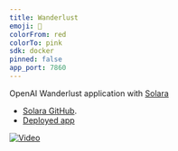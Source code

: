 ```yaml
---
title: Wanderlust
emoji: 🚂
colorFrom: red
colorTo: pink
sdk: docker
pinned: false
app_port: 7860
---
```


OpenAI Wanderlust application with [Solara](https://solara.dev) 
 * [Solara GitHub](https://github.com/widgetti/solara/).
 * [Deployed app](https://huggingface.co/spaces/solara-dev/wanderlust)

[![Video](https://cdndailyexcelsior.b-cdn.net/wp-content/uploads/2023/06/RESULT-1.jpg)](link)



